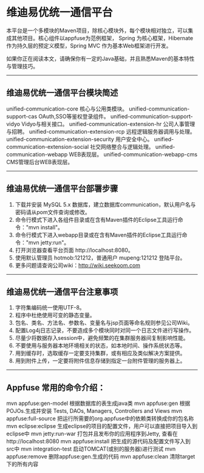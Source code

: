 维迪易优统一通信平台
==============================================================================================
本平台是一个多模块的Maven项目，除核心模块外，每个模块相对独立，可以集成其他项目。核心组件以appfuse为范例框架， Spring 为核心框架，Hibernate作为持久层的预定义模型，Spring MVC 作为基本Web框架进行开发。
 
 如果你正在阅读本文，请确保你有一定的Java基础，并且熟悉Maven的基本特性与管理技巧。

----------------------------------------------------------------------------------------------
维迪易优统一通信平台模块简述
----------------------------------------------------------------------------------------------
unified-communication-core                 核心与公用类模块。
unified-communication-support-cas          OAuth,SSO等鉴权登录组件。
unified-communication-support-vidyo        Vidyo与相关接口。
unified-communication-extension-hr         公司人事管理与招聘。
unified-communication-extension-rcp        远程逻辑服务器调用与处理。
unified-communication-extension-security   用户安全中心。
unified-communication-extension-social     社交网络整合与逻辑处理。
unified-communication-webapp               WEB表现层。
unified-communication-webapp-cms           CMS管理后台WEB表现层。

----------------------------------------------------------------------------------------------
维迪易优统一通信平台部署步骤
----------------------------------------------------------------------------------------------
1. 下载并安装 MySQL 5.x 数据库，建立数据库communication，默认用户名与密码请从pom文件查询或修改。
2. 命令行模式下进入各组件目录或在含有Maven插件的Eclipse工具运行命令："mvn install"。
3. 命令行模式下进入webapp目录或在含有Maven插件的Eclipse工具运行命令："mvn jetty:run"。
4. 打开浏览器查看平台页面 http://localhost:8080。
5. 使用默认管理员 hotmob:121212，普通用户 mupeng:121212 登陆平台。
6. 更多问题请查询公司wiki：http://wiki.seekoom.com

----------------------------------------------------------------------------------------------
维迪易优统一通信平台注意事项
----------------------------------------------------------------------------------------------
1. 字符集编码统一使用UTF-8。
2. 程序中杜绝使用可变的静态变量。
3. 包名、类名、方法名、参数名、变量名与jsp页面等命名规则参见公司Wiki。
4. 配置Log4j日志记录，不要造成多个模块同时对同一个日志文件进行写操作。
5. 尽量少将数据存入session中，避免频繁的在集群服务器间复制影响性能。
6. 不要使用与服务器本地环境相关的状态，如本地时间、操作系统状态等。
7. 用到缓存时，选取缓存一定要支持集群，或有相应及类似解决方案提供。
8. 用到附件上传，一定要将附件信息存储到指定一台附件管理的服务器上。

----------------------------------------------------------------------------------------------
Appfuse 常用的命令介绍：
----------------------------------------------------------------------------------------------
mvn appfuse:gen-model    根据数据库的表生成java类
mvn appfuse:gen          根据 POJOs.生成并安装 Tests, DAOs, Managers, Controllers and Views
mvn appfuse:full-source  把运行所需要的org.appfuse中的依赖类转换成你的包名称
mvn eclipse:eclipse      生成eclipse的项目的配置文件，用户可以直接把项目导入到eclipse中
mvn jetty:run-war        打包并且发布你的应用程序到Jetty, 查看在 http://localhost:8080
mvn appfuse:install      把生成的源代码及配置文件写入到src中
mvn integration-test     启动TOMCAT(或别的服务器)进行测试
mvn appfuse:remove       删除appfuse:gen.生成的代码
mvn appfuse:clean        清除target下的所有内容